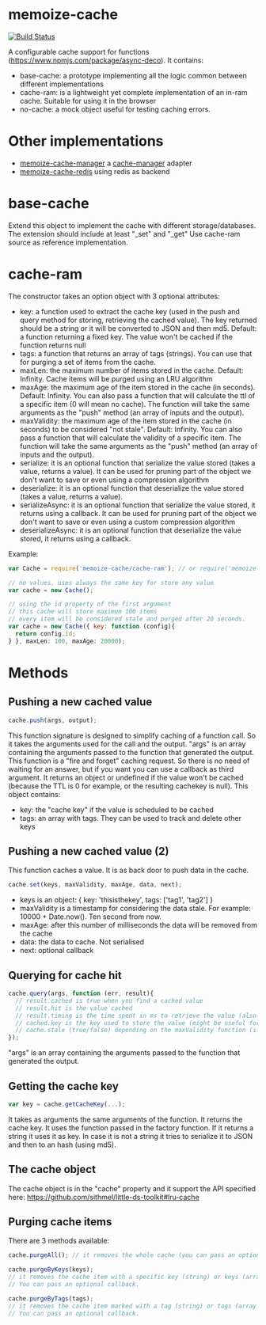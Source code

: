 memoize-cache
=============
[![Build Status](https://travis-ci.org/sithmel/memoize-cache.svg?branch=master)](https://travis-ci.org/sithmel/memoize-cache)

A configurable cache support for functions (https://www.npmjs.com/package/async-deco). It contains:

* base-cache: a prototype implementing all the logic common between different implementations
* cache-ram: is a lightweight yet complete implementation of an in-ram cache. Suitable for using it in the browser
* no-cache: a mock object useful for testing caching errors.

Other implementations
=====================
* [memoize-cache-manager](https://github.com/sithmel/memoize-cache-manager) a [cache-manager](https://github.com/BryanDonovan/node-cache-manager) adapter
* [memoize-cache-redis](https://github.com/sithmel/memoize-cache-manager) using redis as backend

base-cache
==========
Extend this object to implement the cache with different storage/databases. The extension should include at least "_set" and "_get" Use cache-ram source as reference implementation.

cache-ram
=========
The constructor takes an option object with 3 optional attributes:
* key: a function used to extract the cache key (used in the push and query method for storing, retrieving the cached value). The key returned should be a string or it will be converted to JSON and then md5. Default: a function returning a fixed key. The value won't be cached if the function returns null
* tags: a function that returns an array of tags (strings). You can use that for purging a set of items from the cache.
* maxLen: the maximum number of items stored in the cache. Default: Infinity. Cache items will be purged using an LRU algorithm
* maxAge: the maximum age of the item stored in the cache (in seconds). Default: Infinity. You can also pass a function that will calculate the ttl of a specific item (0 will mean no cache). The function will take the same arguments as the "push" method (an array of inputs and the output).
* maxValidity: the maximum age of the item stored in the cache (in seconds) to be considered "not stale". Default: Infinity. You can also pass a function that will calculate the validity of a specific item. The function will take the same arguments as the "push" method (an array of inputs and the output).
* serialize: it is an optional function that serialize the value stored (takes a value, returns a value). It can be used for pruning part of the object we don't want to save or even using a compression algorithm
* deserialize: it is an optional function that deserialize the value stored (takes a value, returns a value).
* serializeAsync: it is an optional function that serialize the value stored, it returns using a callback. It can be used for pruning part of the object we don't want to save or even using a custom compression algorithm
* deserializeAsync: it is an optional function that deserialize the value stored, it returns using a callback.

Example:
```js
var Cache = require('memoize-cache/cache-ram'); // or require('memoize-cache').CacheRAM;

// no values, uses always the same key for store any value
var cache = new Cache();

// using the id property of the first argument
// this cache will store maximum 100 items
// every item will be considered stale and purged after 20 seconds.
var cache = new Cache({ key: function (config){
  return config.id;
} }, maxLen: 100, maxAge: 20000);
```

Methods
=======

Pushing a new cached value
--------------------------
```js
cache.push(args, output);
```
This function signature is designed to simplify caching of a function call. So it takes the arguments used for the call and the output.
"args" is an array containing the arguments passed to the function that generated the output.
This function is a "fire and forget" caching request. So there is no need of waiting for an answer, but if you want you can use a callback as third argument.
It returns an object or undefined if the value won't be cached (because the TTL is 0 for example, or the resulting cachekey is null).
This object contains:
* key: the "cache key" if the value is scheduled to be cached
* tags: an array with tags. They can be used to track and delete other keys

Pushing a new cached value (2)
------------------------------
This function caches a value. It is as back door to push data in the cache.
```js
cache.set(keys, maxValidity, maxAge, data, next);
```

* keys is an object: { key: 'thisisthekey', tags: ['tag1', 'tag2'] }
* maxValidity is a timestamp for considering the data stale. For example: 10000 + Date.now(). Ten second from now.
* maxAge: after this number of milliseconds the data will be removed from the cache
* data: the data to cache. Not serialised
* next: optional callback

Querying for cache hit
----------------------
```js
cache.query(args, function (err, result){
  // result.cached is true when you find a cached value
  // result.hit is the value cached
  // result.timing is the time spent in ms to retrieve the value (also used for cache miss)
  // cached.key is the key used to store the value (might be useful for debugging)
  // cache.stale (true/false) depending on the maxValidity function (if defined)
});
```
"args" is an array containing the arguments passed to the function that generated the output.

Getting the cache key
---------------------
```js
var key = cache.getCacheKey(...);
```
It takes as arguments the same arguments of the function. It returns the cache key.
It uses the function passed in the factory function. If it returns a string it uses it as key. In case it is not a string it tries to serialize it to JSON and then to an hash (using md5).

The cache object
----------------
The cache object is in the "cache" property and it support the API specified here: https://github.com/sithmel/little-ds-toolkit#lru-cache

Purging cache items
-------------------
There are 3 methods available:
```js
cache.purgeAll(); // it removes the whole cache (you can pass an optional callback)
```
```js
cache.purgeByKeys(keys);
// it removes the cache item with a specific key (string) or keys (array of strings).
// You can pass an optional callback.
```
```js
cache.purgeByTags(tags);
// it removes the cache item marked with a tag (string) or tags (array of strings).
// You can pass an optional callback.
```
